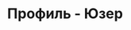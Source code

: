 ---
# Feel free to add content and custom Front Matter to this file.
# To modify the layout, see https://jekyllrb.com/docs/themes/#overriding-theme-defaults

layout: home
menu: Главная
title: Профиль - Юзер
description: Описание страницы
exclude: true
---